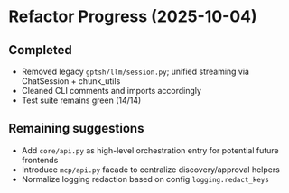 # Refactor Progress (2025-10-04)

## Completed
- Removed legacy `gptsh/llm/session.py`; unified streaming via ChatSession + chunk_utils
- Cleaned CLI comments and imports accordingly
- Test suite remains green (14/14)

## Remaining suggestions
- Add `core/api.py` as high-level orchestration entry for potential future frontends
- Introduce `mcp/api.py` facade to centralize discovery/approval helpers
- Normalize logging redaction based on config `logging.redact_keys`
